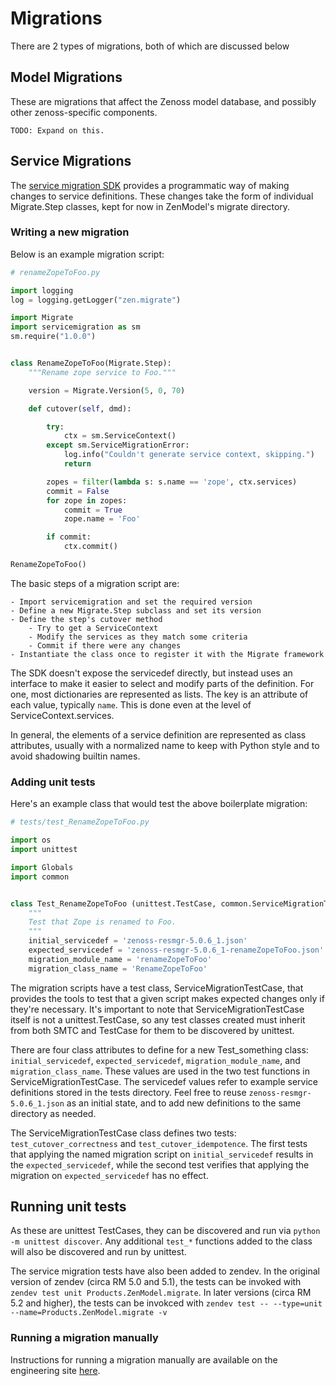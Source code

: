 # Migrations

There are 2 types of migrations, both of which are discussed below

## Model Migrations

These are migrations that affect the Zenoss model database, and possibly other zenoss-specific components.
```
TODO: Expand on this.
```

## Service Migrations

The [service migration SDK](https://github.com/control-center/service-migration/) provides
a programmatic way of making changes to service definitions.
These changes take the form of individual Migrate.Step classes, kept for now in ZenModel's migrate directory.

### Writing a new migration
Below is an example migration script:

``` python
# renameZopeToFoo.py

import logging
log = logging.getLogger("zen.migrate")

import Migrate
import servicemigration as sm
sm.require("1.0.0")


class RenameZopeToFoo(Migrate.Step):
    """Rename zope service to Foo."""

    version = Migrate.Version(5, 0, 70)

    def cutover(self, dmd):

        try:
            ctx = sm.ServiceContext()
        except sm.ServiceMigrationError:
            log.info("Couldn't generate service context, skipping.")
            return

        zopes = filter(lambda s: s.name == 'zope', ctx.services)
        commit = False
        for zope in zopes:
            commit = True
            zope.name = 'Foo'

        if commit:
            ctx.commit()

RenameZopeToFoo()
```

The basic steps of a migration script are:

    - Import servicemigration and set the required version
    - Define a new Migrate.Step subclass and set its version
    - Define the step's cutover method
        - Try to get a ServiceContext
        - Modify the services as they match some criteria
        - Commit if there were any changes
    - Instantiate the class once to register it with the Migrate framework


The SDK doesn't expose the servicedef directly, but instead uses an interface to make it easier to select and modify parts of the definition.
For one, most dictionaries are represented as lists. The key is an attribute of each value, typically `name`.
This is done even at the level of ServiceContext.services.

In general, the elements of a service definition are represented as class attributes, usually with a normalized name to keep with Python style and to avoid shadowing builtin names.


### Adding unit tests
Here's an example class that would test the above boilerplate migration:

``` python
# tests/test_RenameZopeToFoo.py

import os
import unittest

import Globals
import common


class Test_RenameZopeToFoo (unittest.TestCase, common.ServiceMigrationTestCase):
    """
    Test that Zope is renamed to Foo.
    """
    initial_servicedef = 'zenoss-resmgr-5.0.6_1.json'
    expected_servicedef = 'zenoss-resmgr-5.0.6_1-renameZopeToFoo.json'
    migration_module_name = 'renameZopeToFoo'
    migration_class_name = 'RenameZopeToFoo'

```

The migration scripts have a test class, ServiceMigrationTestCase, that provides the tools to test that a given script makes expected changes only if they're necessary.
It's important to note that ServiceMigrationTestCase itself is not a unittest.TestCase, so any test classes created must inherit from both SMTC and TestCase for them to be discovered by unittest.

There are four class attributes to define for a new Test\_something class: `initial_servicedef`, `expected_servicedef`, `migration_module_name`, and `migration_class_name`.
These values are used in the two test functions in ServiceMigrationTestCase.
The servicedef values refer to example service definitions stored in the tests directory.
Feel free to reuse `zenoss-resmgr-5.0.6_1.json` as an initial state, and to add new definitions to the same directory as needed.

The ServiceMigrationTestCase class defines two tests: `test_cutover_correctness` and `test_cutover_idempotence`.
The first tests that applying the named migration script on `initial_servicedef` results in the `expected_servicedef`, while the second test verifies that applying the migration on `expected_servicedef` has no effect.


## Running unit tests
As these are unittest TestCases, they can be discovered and run via `python -m unittest discover`.
Any additional `test_*` functions added to the class will also be discovered and run by unittest.

The service migration tests have also been added to zendev. In the original version of zendev (circa RM 5.0 and 5.1), the tests can be invoked with `zendev test unit Products.ZenModel.migrate`.  In later versions (circa RM 5.2 and higher), the tests can be invokced with `zendev test -- --type=unit --name=Products.ZenModel.migrate -v`

### Running a migration manually

Instructions for running a migration manually are available on the engineering site [here](https://sites.google.com/a/zenoss.com/engineering/home/faq/work-with-rm/howtorunzenmigrate).


